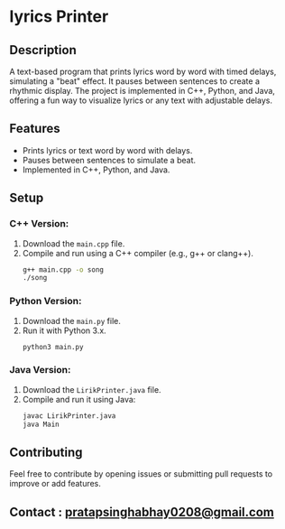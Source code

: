
# lyrics Printer

## Description
A text-based program that prints lyrics word by word with timed delays, simulating a "beat" effect. It pauses between sentences to create a rhythmic display. The project is implemented in C++, Python, and Java, offering a fun way to visualize lyrics or any text with adjustable delays.

## Features
- Prints lyrics or text word by word with delays.
- Pauses between sentences to simulate a beat.
- Implemented in C++, Python, and Java.

## Setup

### C++ Version:
1. Download the `main.cpp` file.
2. Compile and run using a C++ compiler (e.g., g++ or clang++).
   ```bash
   g++ main.cpp -o song
   ./song
   ```

### Python Version:
1. Download the `main.py` file.
2. Run it with Python 3.x.
   ```bash
   python3 main.py
   ```

### Java Version:
1. Download the `LirikPrinter.java` file.
2. Compile and run it using Java:
   ```bash
   javac LirikPrinter.java
   java Main


## Contributing
Feel free to contribute by opening issues or submitting pull requests to improve or add features.

## Contact : pratapsinghabhay0208@gmail.com



